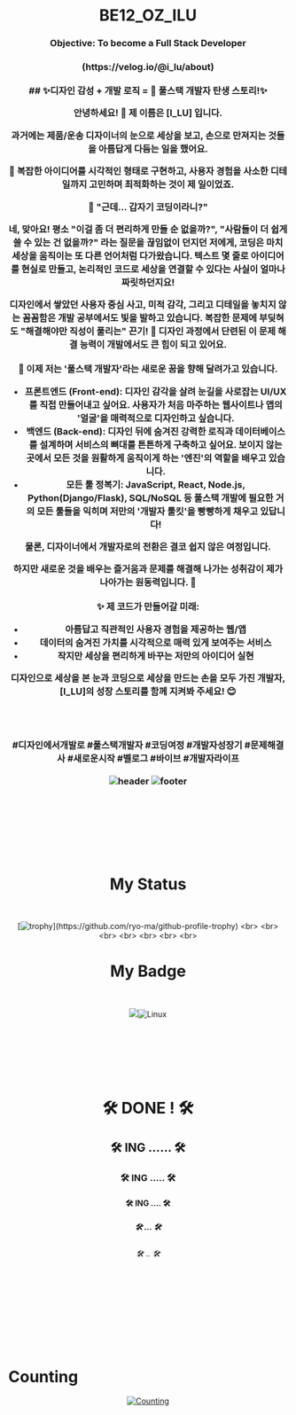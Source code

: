 <div align="center">
  
<h1 align="center"> BE12_OZ_ILU</h1>
<h3 align="center"> Objective: To become a Full Stack Developer
<h3 align="center"> (https://velog.io/@i_lu/about)
<br>
<br>
## ✨디자인 감성 + 개발 로직 = 🚀 풀스택 개발자 탄생 스토리!✨

안녕하세요! 👋 제 이름은 [**I_LU**] 입니다.

과거에는 **제품/운송 디자이너**의 눈으로 세상을 보고, 손으로 만져지는 것들을 아름답게 다듬는 일을 했어요. 

🎨 복잡한 아이디어를 시각적인 형태로 구현하고, 사용자 경험을 사소한 디테일까지 고민하며 최적화하는 것이 제 일이었죠.

**🤔 "근데... 갑자기 코딩이라니?"**

네, 맞아요! 평소 **"이걸 좀 더 편리하게 만들 순 없을까?"**, **"사람들이 더 쉽게 쓸 수 있는 건 없을까?"** 라는 질문을 끊임없이 던지던 저에게, 코딩은 마치 **세상을 움직이는 또 다른 언어**처럼 다가왔습니다. 
텍스트 몇 줄로 아이디어를 현실로 만들고, 논리적인 코드로 세상을 연결할 수 있다는 사실이 얼마나 짜릿하던지요!

디자인에서 쌓았던 **사용자 중심 사고**, **미적 감각**, 그리고 **디테일을 놓치지 않는 꼼꼼함**은 개발 공부에서도 빛을 발하고 있습니다. 
복잡한 문제에 부딪혀도 **"해결해야만 직성이 풀리는"** 끈기! 💪 디자인 과정에서 단련된 이 문제 해결 능력이 개발에서도 큰 힘이 되고 있어요.
<br>
<br>
**🚀 이제 저는 '풀스택 개발자'라는 새로운 꿈을 향해 달려가고 있습니다.**

*   **프론트엔드 (Front-end):** 디자인 감각을 살려 눈길을 사로잡는 UI/UX를 직접 만들어내고 싶어요. 사용자가 처음 마주하는 웹사이트나 앱의 '얼굴'을 매력적으로 디자인하고 싶습니다.
*   **백엔드 (Back-end):** 디자인 뒤에 숨겨진 강력한 로직과 데이터베이스를 설계하며 서비스의 뼈대를 튼튼하게 구축하고 싶어요. 보이지 않는 곳에서 모든 것을 원활하게 움직이게 하는 '엔진'의 역할을 배우고 있습니다.
*   **모든 툴 정복기:** JavaScript, React, Node.js, Python(Django/Flask), SQL/NoSQL 등 풀스택 개발에 필요한 거의 모든 툴들을 익히며 저만의 '개발자 툴킷'을 빵빵하게 채우고 있답니다!

물론, 디자이너에서 개발자로의 전환은 결코 쉽지 않은 여정입니다. 

하지만 **새로운 것을 배우는 즐거움**과 **문제를 해결해 나가는 성취감**이 제가 나아가는 원동력입니다. 🚀
<br>
<br>
**✨ 제 코드가 만들어갈 미래:**

*   **아름답고 직관적인 사용자 경험**을 제공하는 웹/앱
*   **데이터의 숨겨진 가치**를 시각적으로 매력 있게 보여주는 서비스
*   **작지만 세상을 편리하게 바꾸는** 저만의 아이디어 실현

디자인으로 세상을 본 눈과 코딩으로 세상을 만드는 손을 모두 가진 개발자, [**I_LU**]의 성장 스토리를 함께 지켜봐 주세요! 😊

<br>
<br>

**#디자인에서개발로 #풀스택개발자 #코딩여정 #개발자성장기 #문제해결사 #새로운시작 #벨로그 #바이브 #개발자라이프**
<br>
<br>
![header](https://capsule-render.vercel.app/api?type=blur&color=cc99ff&text=Pleased&nbsp;to&nbsp;meet&nbsp;U&height=400&fontSize=50&fontColor=000000)
![footer](https://capsule-render.vercel.app/api?section=footer&type=waving&height=100&color=cc99ff)
<br>
<br>
<br>
<br>
<br>
<br>
<br>

<h1 align="center"> My Status </h1>
<br>

[![trophy](https://github-profile-trophy.vercel.app/?username=BE12-OZ&theme=margin-w=15&row=2&column=8")](https://github.com/ryo-ma/github-profile-trophy)
<br>
<br>
<br>
<br>
<br>
<br>
<br>

<h1 align="center"> My Badge </h1>
<br>

<img src="https://img.shields.io/badge/Python-3766AB?style=flat-square&logo=Python&logoColor=white"/>![Linux](https://img.shields.io/badge/Linux-FCC624?style=for-the-badge&logo=linux&logoColor=black)
<br>
<br>
<br>
<br>
<br>
<br>
<br>

<h1 align="center"> 🛠 DONE ! 🛠 </h1>


<h2 align="center"> 🛠 ING ...... 🛠 </h2>


<h3 align="center"> 🛠 ING ..... 🛠 </h3>


<h4 align="center"> 🛠 ING .... 🛠 </h4>
<h5 align="center"> 🛠 ... 🛠 </h5>
<h6 align="center"> 🛠 .. 🛠 </h6>
<br>
<br>
<br>
<br>
<br>
<br>
<br>

<h1 align="Left"> Counting </h1>


[![Counting](https://myhits.vercel.app/api/hit/https%3A%2F%2Fgithub.com%2FBE12-OZ?color=blue&label=Counting&size=large)](https://myhits.vercel.app)

</div>
